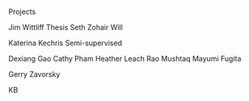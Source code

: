 Projects

Jim Wittliff
	Thesis
	Seth
	Zohair
	Will
	
Katerina Kechris
	Semi-supervised
	
Dexiang Gao
	Cathy Pham
	Heather Leach
	Rao Mushtaq
	Mayumi Fugita
	
Gerry Zavorsky
	
KB


